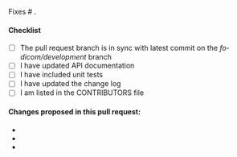 Fixes # .

#### Checklist
- [ ] The pull request branch is in sync with latest commit on the *fo-dicom/development* branch
- [ ] I have updated API documentation
- [ ] I have included unit tests
- [ ] I have updated the change log
- [ ] I am listed in the CONTRIBUTORS file

#### Changes proposed in this pull request:
-
-
-
